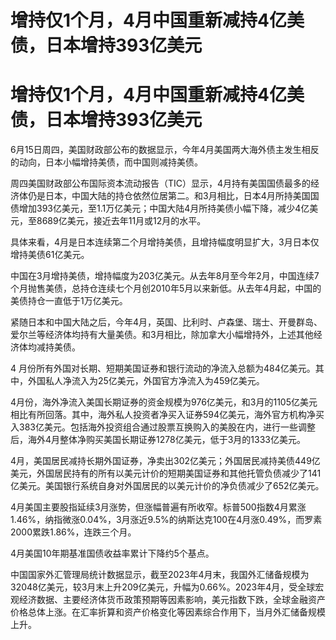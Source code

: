 # 增持仅1个月，4月中国重新减持4亿美债，日本增持393亿美元

# 增持仅1个月，4月中国重新减持4亿美债，日本增持393亿美元

6月15日周四，美国财政部公布的数据显示，今年4月美国两大海外债主发生相反的动向，日本小幅增持美债，而中国则减持美债。

周四美国财政部公布国际资本流动报告（TIC）显示，4月持有美国国债最多的经济体仍是日本，中国大陆的持仓依然位居第二。和3月相比，日本4月所持美国国债增加393亿美元，至1.1万亿美元；中国大陆4月所持美债小幅下降，减少4亿美元，至8689亿美元，接近去年11月或12月的水平。

具体来看，4月是日本连续第二个月增持美债，且增持幅度明显扩大，3月日本仅增持美债61亿美元。

中国在3月增持美债，增持幅度为203亿美元。从去年8月至今年2月，中国连续7个月抛售美债，总持仓连续七个月创2010年5月以来新低。从去年4月起，中国的美债持仓一直低于1万亿美元。

紧随日本和中国大陆之后，今年4月，英国、比利时、卢森堡、瑞士、开曼群岛、爱尔兰等经济体均持有大量美债。和3月相比，除加拿大小幅增持外，上述其他经济体均减持美债。

4 月份所有外国对长期、短期美国证券和银行流动的净流入总额为484亿美元。其中，外国私人净流入为25亿美元，外国官方净流入为459亿美元。

4月份，海外净流入美国长期证券的资金规模为976亿美元，和3月的1105亿美元相比有所回落。其中，海外私人投资者净买入证券594亿美元，海外官方机构净买入383亿美元。包括海外投资组合通过股票互换购入的美股在内，进行一些调整后，海外4月整体净购买美国长期证券1278亿美元，低于3月的1333亿美元。

4月，美国居民减持长期外国证券，净卖出302亿美元；外国居民减持美债449亿美元，外国居民持有的所有以美元计价的短期美国证券和其他托管负债减少了141亿美元。美国银行系统自身对外国居民的以美元计价的净负债减少了652亿美元。

4月美国主要股指延续3月涨势，但涨幅普遍有所收窄。标普500指数4月累涨1.46%，纳指微涨0.04%，3月涨近9.5%的纳斯达克100在4月涨0.49%，而罗素2000累跌1.86%，连跌三个月。

4月美国10年期基准国债收益率累计下降约5个基点。

中国国家外汇管理局统计数据显示，截至2023年4月末，我国外汇储备规模为32048亿美元，较3月末上升209亿美元，升幅为0.66%。2023年4月，受全球宏观经济数据、主要经济体货币政策预期等因素影响，美元指数下跌，全球金融资产价格总体上涨。在汇率折算和资产价格变化等因素综合作用下，当月外汇储备规模上升。

